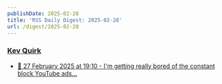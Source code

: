 ```yaml
---
publishDate: 2025-02-28
title: 'RSS Daily Digest: 2025-02-28'
url: /digest/2025-02-28
---
```


### [Kev Quirk](https://kevquirk.com/)

  * [📝 27 February 2025 at 19:10 - I'm getting really bored of the constant block YouTube ads...](https://kevquirk.com/notes/20250227-1910)
  
